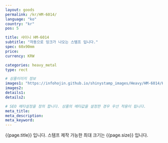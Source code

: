```yaml
---
layout: goods
permalink: /kr/HM-6014/
language: "ko"
country: "kr"
pos: 5

title: 샤이니 HM-6014
subtitle: "자동으로 잉크가 나오는 스템프 입니다."
spec: 60x90mm
price: 
currency: KRW

categories: heavy_metal
type: rect

# 상품이미지 정보
images1: "https://infohojin.github.io/shinystamp_images/Heavy/HM-6014/HM-6014_1.jpg"
images2:
details1:
details2:    

# SEO 메타설정을 정의 합니다. 상품의 메타값을 설정한 경우 우선 적용이 됩니다.
meta_title: 
meta_description:
meta_keyword:
---
```


{{page.title}} 입니다. 스템프 제작 가능한 최대 크기는 {{page.size}} 입니다.